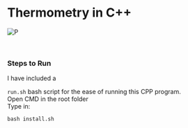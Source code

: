 # Thermometry in C++
![P](https://user-images.githubusercontent.com/29266591/79723352-3b39b680-8303-11ea-9ebf-47f053893a84.png)

<br>
<h3>Steps to Run</h3>
I have included a  

```run.sh```
bash script for the ease of running this CPP program.<br>
Open CMD in the root folder<br>
Type in: 

```
bash install.sh 
```
  
